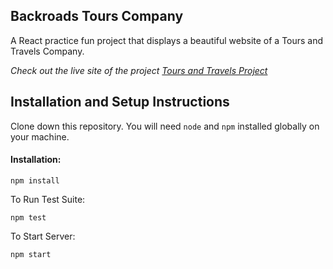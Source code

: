 ## Backroads Tours Company

A React practice fun project that displays a beautiful website of a Tours and Travels Company.

_Check out the live site of the project [Tours and Travels Project](https://backroads-travels-react.netlify.app/)_

## Installation and Setup Instructions

Clone down this repository. You will need `node` and `npm` installed globally on your machine.

#### Installation:

`npm install`

To Run Test Suite:

`npm test`

To Start Server:

`npm start`
